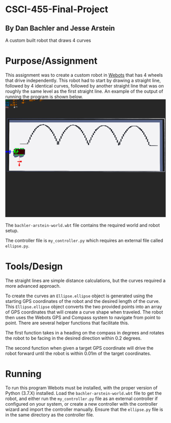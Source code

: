 # CSCI-455-Final-Project

## By Dan Bachler and Jesse Arstein

A custom built robot that draws 4 curves

# Purpose/Assignment

This assignment was to create a custom robot in [Webots](https://www.cyberbotics.com) that has 4 wheels that drive independently.  This robot had to start by drawing a straight line, followed by 4 identical curves, followed by another straight line that was on roughly the same level as the first straight line.  An example of the output of running the program is shown below. ![Program Output](YEEHAWW.png)

The `bachler-arstein-world.wbt` file contains the required world and robot setup.

The controller file is `my_controller.py` which requires an external file called `ellipse.py`.

# Tools/Design

The straight lines are simple distance calculations, but the curves required a more advanced approach.  

To create the curves an `Ellipse.ellipse` object is generated using the starting GPS coordinates of the robot and the desired length of the curve.  This `Ellipse.ellipse` object converts the two provided points into an array of GPS coordinates that will create a curve shape when traveled.  The robot then uses the Webots GPS and Compass system to navigate from point to point.  There are several helper functions that facilitate this.

The first function takes in a heading on the compass in degrees and rotates the robot to be facing in the desired direction within 0.2 degrees.

The second function when given a target GPS coordinate will drive the robot forward until the robot is within 0.01m of the target coordinates.

# Running

To run this program Webots must be installed, with the proper version of Python (3.7.X) installed.  Load the `bachler-arstein-world.wbt` file to get the robot, and either run the `my_controller.py` file as an external controller if configured on your system, or create a new controller with the controller wizard and import the controller manually.  Ensure that the `ellipse.py` file is in the same directory as the controller file.